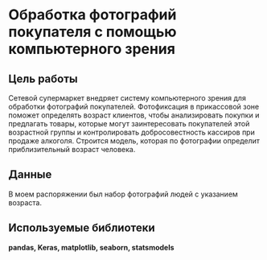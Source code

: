 # Обработка фотографий покупателя с помощью компьютерного зрения


## Цель работы

Сетевой супермаркет внедряет систему компьютерного зрения для обработки фотографий покупателей. Фотофиксация в прикассовой зоне поможет определять возраст клиентов, чтобы анализировать покупки и предлагать товары, которые могут заинтересовать покупателей этой возрастной группы и контролировать добросовестность кассиров при продаже алкоголя. Строится модель, которая по фотографии определит приблизительный возраст человека. 

## Данные

 В моем распоряжении был набор фотографий людей с указанием возраста.

## Используемые библиотеки

**pandas, Keras, matplotlib, seaborn, statsmodels**

